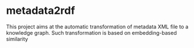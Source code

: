 # metadata2rdf
This project aims at the automatic transformation of metadata XML file to a knowledge graph. Such transformation is based on embedding-based similarity
